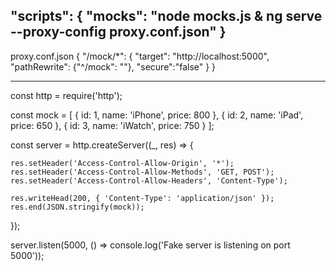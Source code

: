 
"scripts": {
    "mocks": "node mocks.js & ng serve  --proxy-config proxy.conf.json"
}
-------------------------------------------------
proxy.conf.json
{
    "/mock/*": {
      "target": "http://localhost:5000",
      "pathRewrite": {"^/mock": ""},
      "secure":"false"
    }
}

--------------------------------------------

const http = require('http');

const mock = [
    { id: 1, name: 'iPhone', price: 800 },
    { id: 2, name: 'iPad', price: 650 },
    { id: 3, name: 'iWatch', price: 750 }
];

const server = http.createServer((_, res) => {
    
    res.setHeader('Access-Control-Allow-Origin', '*');
    res.setHeader('Access-Control-Allow-Methods', 'GET, POST');
    res.setHeader('Access-Control-Allow-Headers', 'Content-Type');

    res.writeHead(200, { 'Content-Type': 'application/json' });
    res.end(JSON.stringify(mock));

});

server.listen(5000, () => console.log('Fake server is listening on port 5000'));
